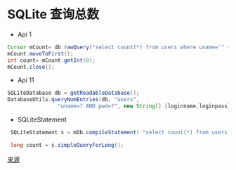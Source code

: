 SQLite 查询总数
====


* Api 1

```java
Cursor mCount= db.rawQuery("select count(*) from users where uname='" + loginname + "' and pwd='" + loginpass +"'", null);
mCount.moveToFirst();
int count= mCount.getInt(0);
mCount.close();
```

* Api 11

```java
SQLiteDatabase db = getReadableDatabase();
DatabaseUtils.queryNumEntries(db, "users",
                "uname=? AND pwd=?", new String[] {loginname,loginpass});
```

* SQLiteStatement

```java
 SQLiteStatement s = mDb.compileStatement( "select count(*) from users where uname='" + loginname + "' and pwd='" + loginpass + "'; " );

 long count = s.simpleQueryForLong();
```


[来源](http://stackoverflow.com/questions/5202269/sqlite-query-in-android-to-count-rows)